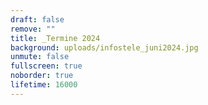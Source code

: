 ```yaml
---
draft: false
remove: ""
title: _Termine 2024
background: uploads/infostele_juni2024.jpg
unmute: false
fullscreen: true
noborder: true
lifetime: 16000
---
```

